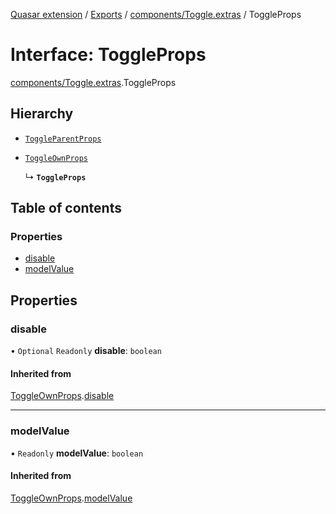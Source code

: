 [Quasar extension](../index.md) / [Exports](../modules.md) / [components/Toggle.extras](../modules/components_Toggle_extras.md) / ToggleProps

# Interface: ToggleProps

[components/Toggle.extras](../modules/components_Toggle_extras.md).ToggleProps

## Hierarchy

- [`ToggleParentProps`](components_Toggle_extras.ToggleParentProps.md)

- [`ToggleOwnProps`](components_Toggle_extras.ToggleOwnProps.md)

  ↳ **`ToggleProps`**

## Table of contents

### Properties

- [disable](components_Toggle_extras.ToggleProps.md#disable)
- [modelValue](components_Toggle_extras.ToggleProps.md#modelvalue)

## Properties

### disable

• `Optional` `Readonly` **disable**: `boolean`

#### Inherited from

[ToggleOwnProps](components_Toggle_extras.ToggleOwnProps.md).[disable](components_Toggle_extras.ToggleOwnProps.md#disable)

___

### modelValue

• `Readonly` **modelValue**: `boolean`

#### Inherited from

[ToggleOwnProps](components_Toggle_extras.ToggleOwnProps.md).[modelValue](components_Toggle_extras.ToggleOwnProps.md#modelvalue)
